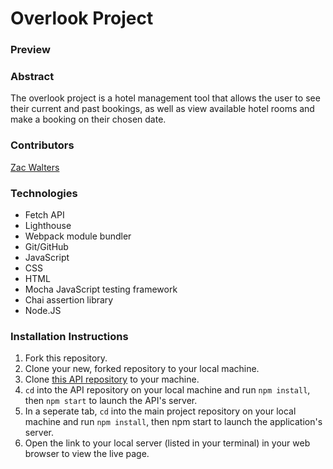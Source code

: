 # Overlook Project

### Preview



### Abstract
The overlook project is a hotel management tool that allows the user to see their current and past bookings, as well as view available hotel rooms and make a booking on their chosen date.


### Contributors
[Zac Walters](https://github.com/zacwalters4)

### Technologies
- Fetch API 
- Lighthouse
- Webpack module bundler 
- Git/GitHub
- JavaScript
- CSS 
- HTML 
- Mocha JavaScript testing framework
- Chai assertion library 
- Node.JS


### Installation Instructions
1. Fork this repository.
2. Clone your new, forked repository to your local machine.
3. Clone [this API repository](https://github.com/turingschool-examples/overlook-api) to your machine.
4. `cd` into the API repository on your local machine and run `npm install`, then `npm start` to launch the API's server.
5. In a seperate tab, `cd` into the main project repository on your local machine and run `npm install`, then npm start to launch the application's server.
7. Open the link to your local server (listed in your terminal) in your web browser to view the live page.
